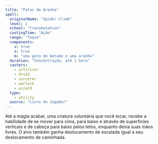 ```yaml
---
title: "Patas de Aranha"
spell:
  originalName: "Spider Climb"
  level: 2
  school: "transmutation"
  castingTime: "Ação"
  range: "Toque"
  components:
    v: true
    s: true
    m: "uma gota de betume e uma aranha"
  duration: "Concentração, até 1 hora"
  casters:
    - artificer
    - druid
    - sorcerer
    - warlock
    - wizard
  type:
    - utility
  source: "Livro do Jogador"
---
```


Até a magia acabar, uma criatura voluntária que você tocar, recebe a habilidade de se mover para cima, para baixo e através de superfícies verticais e de cabeça para baixo pelos tetos, enquanto deixa suas mãos livres. O alvo também ganha deslocamento de escalada igual a seu deslocamento de caminhada.
